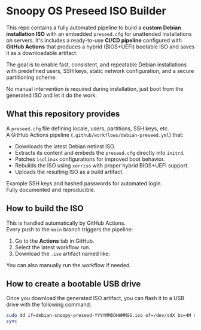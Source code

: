 # Snoopy OS Preseed ISO Builder

This repo contains a fully automated pipeline to build a **custom Debian installation ISO** with an embedded `preseed.cfg` for unattended installations on servers. It's includes a ready-to-use **CI/CD pipeline** configured with **GitHub Actions** that produces a hybrid (BIOS+UEFI) bootable ISO and saves it as a downloadable artifact.

The goal is to enable fast, consistent, and repeatable Debian installations with predefined users, SSH keys, static network configuration, and a secure partitioning scheme.

No manual intervention is required during installation, just boot from the generated ISO and let it do the work.

## What this repository provides

A `preseed.cfg` file defining locale, users, partitions, SSH keys, etc.  
A GitHub Actions pipeline (`.github/workflows/debian-preseed.yml`) that:
- Downloads the latest Debian netinst ISO.
- Extracts its content and embeds the `preseed.cfg` directly into `initrd`.
- Patches `isolinux` configurations for improved boot behavior.
- Rebuilds the ISO using `xorriso` with proper hybrid BIOS+UEFI support.
- Uploads the resulting ISO as a build artifact.

Example SSH keys and hashed passwords for automated login.  
Fully documented and reproducible.

## How to build the ISO

This is handled automatically by GitHub Actions.  
Every push to the `main` branch triggers the pipeline:

1. Go to the **Actions** tab in GitHub.
2. Select the latest workflow run.
3. Download the `.iso` artifact named like:

You can also manually run the workflow if needed.

## How to create a bootable USB drive

Once you download the generated ISO artifact, you can flash it to a USB drive with the following command:

```bash
sudo dd if=debian-snoopy-preseed-YYYYMMDDHHMMSS.iso of=/dev/sdX bs=4M status=progress
sync
